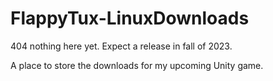 # FlappyTux-LinuxDownloads
404 nothing here yet. Expect a release in fall of 2023.

A place to store the downloads for my upcoming Unity game.
